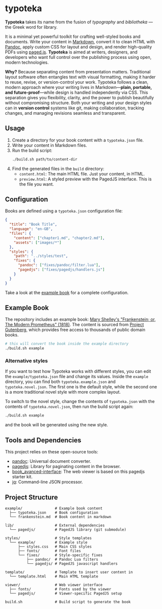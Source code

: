 # typoteka

**Typoteka** takes its name from the fusion of *typography* and *bibliotheka* — the Greek word for library. 

It is a minimal yet powerful toolkit for crafting well-styled books and documents. Write your content in [Markdown](https://en.wikipedia.org/wiki/Markdown), convert it to clean HTML with [Pandoc](https://pandoc.org), apply custom CSS for layout and design, and render high-quality PDFs using [paged.js](https://pagedjs.org). **Typoteka** is aimed at writers, designers, and developers who want full control over the publishing process using open, modern technologies.

**Why?** Because separating content from presentation matters. Traditional layout software often entangles text with visual formatting, making it harder to reuse, revise, or version-control your work. Typoteka follows a clean, modern approach where your writing lives in Markdown—**plain, portable, and future-proof**—while design is handled independently via CSS. This separation gives you flexibility, clarity, and the power to publish beautifully without compromising structure. Both your writing and your design styles can in **version control** systems like git, making collaboration, tracking changes, and managing revisions seamless and transparent.

## Usage

1. Create a directory for your book content with a `typoteka.json` file.
2. Write your content in Markdown files.
3. Run the build script:
   ```bash
   ./build.sh path/to/content-dir
   ```
4. Find the generated files in the `build` directory:
   - `content.html`: The main HTML file. Just your content, in HTML.
   - `preview.html`: A styled preview with the PagedJS interface. This is the file you want.

## Configuration

Books are defined using a `typoteka.json` configuration file:

```json
{
  "title": "Book Title",
  "language": "en-GB",
  "files": {
    "content": ["chapter1.md", "chapter2.md"],
    "assets": ["images/*"]
  },
  "styles": {
    "path": "../styles/test",
    "fixes": {
      "pandoc": ["fixes/pandoc/filter.lua"],
      "pagedjs": ["fixes/pagedjs/handlers.js"]
    }
  }
}
```

Take a look at the [example book](example/typoteka.json) for a complete configuration.

## Example Book

The repository includes an example book: [Mary Shelley's "Frankenstein; or, The Modern Prometheus" (1818)](https://www.gutenberg.org/ebooks/84). The content is sourced from [Project Gutenberg](https://www.gutenberg.org/), which provides free access to thousands of public domain books.

```bash
# this will convert the book inside the example directory
./build.sh example
```

### Alternative styles

If you want to test how Typoteka works with different styles, you can edit the `example/typoteka.json` file and change its values. Inside the `example` directory, you can find both `typoteka.example.json` and `typoteka.novel.json`. The first one is the default style, while the second one is a more traditional novel style with more complex layout.

To switch to the novel style, change the contents of `typoteka.json` with the contents of `typoteka.novel.json`, then run the build script again:

```bash
./build.sh example
```

and the book will be generated using the new style.

## Tools and Dependencies

This project relies on these open-source tools:

- [pandoc](https://pandoc.org): Universal document converter.
- [pagedjs](https://pagedjs.org): Library for paginating content in the browser.
- [book_avanced-interface](https://gitlab.coko.foundation/pagedjs/starter-kits/book_avanced-interface): The web viewer is based on this pagedjs starter kit.
- [jq](https://stedolan.github.io/jq/): Command-line JSON processor.

## Project Structure

```
example/               # Example book content
  ├── typoteka.json    # Book configuration
  └── frankenstein.md  # Book content in markdown

lib/                   # External dependencies
  └── pagedjs/         # PagedJS library (git submodule)

styles/                # Style templates
  └── example/         # Example style
      ├── styles.css   # Main CSS styles
      ├── fonts/       # Font files
      └── fixes/       # Style-specific fixes
          ├── pandoc/  # Pandoc Lua filters
          └── pagedjs/ # PagedJS javascript handlers

template/              # Template to insert user content in
  └── template.html    # Main HTML template

viewer/                # Web viewer interface
  ├── fonts/           # Fonts used by the viewer
  └── pagedjs/         # Viewer-specific PagedJS setup

build.sh               # Build script to generate the book
```
